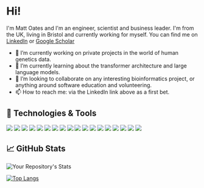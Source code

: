 <!-- [![Header](https://raw.githubusercontent.com/MattOates/MattOates/master/header.png "Header")](https://www.mattoates.co.uk/) -->

# Hi!

I'm Matt Oates and I'm an engineer, scientist and business leader. I'm from the UK, living in Bristol and currently working for myself. You can find me on [LinkedIn](https://www.linkedin.com/in/meoates/) or [Google Scholar](http://scholar.mattoates.co.uk/)

- 🔭 I’m currently working on private projects in the world of human genetics data.
- 🌱 I’m currently learning about the transformer architecture and large language models.
- 👯 I’m looking to collaborate on any interesting bioinformatics project, or anything around software education and volunteering.
- 📫 How to reach me: via the LinkedIn link above as a first bet.

## 🔧 Technologies & Tools

![](https://img.shields.io/badge/OS-MacOS-informational?style=flat&logo=macos&logoColor=white&color=A020F0)
![](https://img.shields.io/badge/OS-Linux-informational?style=flat&logo=linux&logoColor=white&color=A020F0)
![](https://img.shields.io/badge/Editor-PyCharm-informational?style=flat&logo=pycharm&logoColor=white&color=A020F0)
![](https://img.shields.io/badge/Code-Python-informational?style=flat&logo=python&logoColor=white&color=A020F0)
![](https://img.shields.io/badge/Code-R-informational?style=flat&logo=r&logoColor=white&color=A020F0)
![](https://img.shields.io/badge/Code-JavaScript-informational?style=flat&logo=javascript&logoColor=white&color=A020F0)
![](https://img.shields.io/badge/Code-Perl-informational?style=flat&logo=perl&logoColor=white&color=A020F0)
![](https://img.shields.io/badge/Code-PHP-informational?style=flat&logo=php&logoColor=white&color=A020F0)
![](https://img.shields.io/badge/Code-Rust-informational?style=flat&logo=rust&logoColor=white&color=A020F0)
![](https://img.shields.io/badge/Code-C-informational?style=flat&logo=c&logoColor=white&color=A020F0)
![](https://img.shields.io/badge/Code-Java-informational?style=flat&logo=java&logoColor=white&color=A020F0)
![](https://img.shields.io/badge/Shell-Bash-informational?style=flat&logo=gnu-bash&logoColor=white&color=A020F0)
![](https://img.shields.io/badge/Code-Raku-informational?style=flat&color=A020F0)
![](https://img.shields.io/badge/Code-Icon-informational?style=flat&color=A020F0)
![](https://img.shields.io/badge/Tools-PostgreSQL-informational?style=flat&logo=postgresql&logoColor=white&color=A020F0)
![](https://img.shields.io/badge/Tools-Docker-informational?style=flat&logo=docker&logoColor=white&color=A020F0)
![](https://img.shields.io/badge/Cloud-AWS-informational?style=flat&logo=amazon&logoColor=white&color=A020F0)
![](https://img.shields.io/badge/Cloud-GCP-informational?style=flat&logo=google&logoColor=white&color=A020F0)

## &#x1f4c8; GitHub Stats

![Your Repository's Stats](https://github-readme-stats.vercel.app/api?username=MattOates&show_icons=true&theme=tokyonight&hide_border=true&include_all_commits=true&count_private=true)

[![Top Langs](https://github-readme-stats.vercel.app/api/top-langs/?username=MattOates&theme=tokyonight&hide_border=true&hide=javascript,html,vim%20script,css&langs_count=8&layout=compact)](https://github.com/MattOates/github-readme-stats)


<!--
**MattOates/MattOates** is a ✨ _special_ ✨ repository because its `README.md` (this file) appears on your GitHub profile.

Here are some ideas to get you started:

- 🔭 I’m currently working on ...
- 🌱 I’m currently learning ...
- 👯 I’m looking to collaborate on ...
- 🤔 I’m looking for help with ...
- 💬 Ask me about ...
- 📫 How to reach me: ...
- 😄 Pronouns: ...
- ⚡ Fun fact: ...
-->
